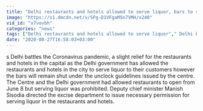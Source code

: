```yaml
---
title: "Delhi restaurants and hotels allowed to serve liquor, bars to stay closed Oneindia News"
image: "https://s1.dmcdn.net/v/SPg-D1VFgaM5n7VMH/x240"
vid_id: "x7vovbh"
categories: "news"
tags: ["Delhi restaurants and hotels allowed to serve liquor"," Delhi bars to stay closed"," Deputy chief minister Manish Sisodia"]
date: "2020-08-27T16:58:03+03:00"
---
```

s Delhi battles the Coronavirus pandemic, a slight relief for the restaurants and hotels in the capital as the Delhi government has allowed the restaurants and hotels in the city to serve liquor to their customers however the bars will remain shut under the unclock guidelines issued by the centre. The Centre and the Delhi government had allowed restaurants to open from June 8 but serving liquor was prohibited. Deputy chief minister Manish Sisodia directed the excise department to issue necessary permission for serving liquor in the restaurants and hotels.
